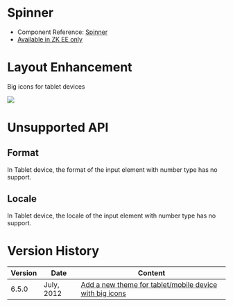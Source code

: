 

# Spinner

- Component Reference:
  [Spinner](ZK_Component_Reference/Input/Spinner)
- [Available in ZK EE only](http://www.zkoss.org/product/edition.dsp)

# Layout Enhancement

Big icons for tablet devices

![](images/Spinner_Tablet_Example.png)

# Unsupported API

## Format

In Tablet device, the format of the input element with number type has
no support.

## Locale

In Tablet device, the locale of the input element with number type has
no support.

# Version History

| Version | Date       | Content                                                                                            |
|---------|------------|----------------------------------------------------------------------------------------------------|
| 6.5.0   | July, 2012 | [Add a new theme for tablet/mobile device with big icons](http://tracker.zkoss.org/browse/ZK-1247) |


